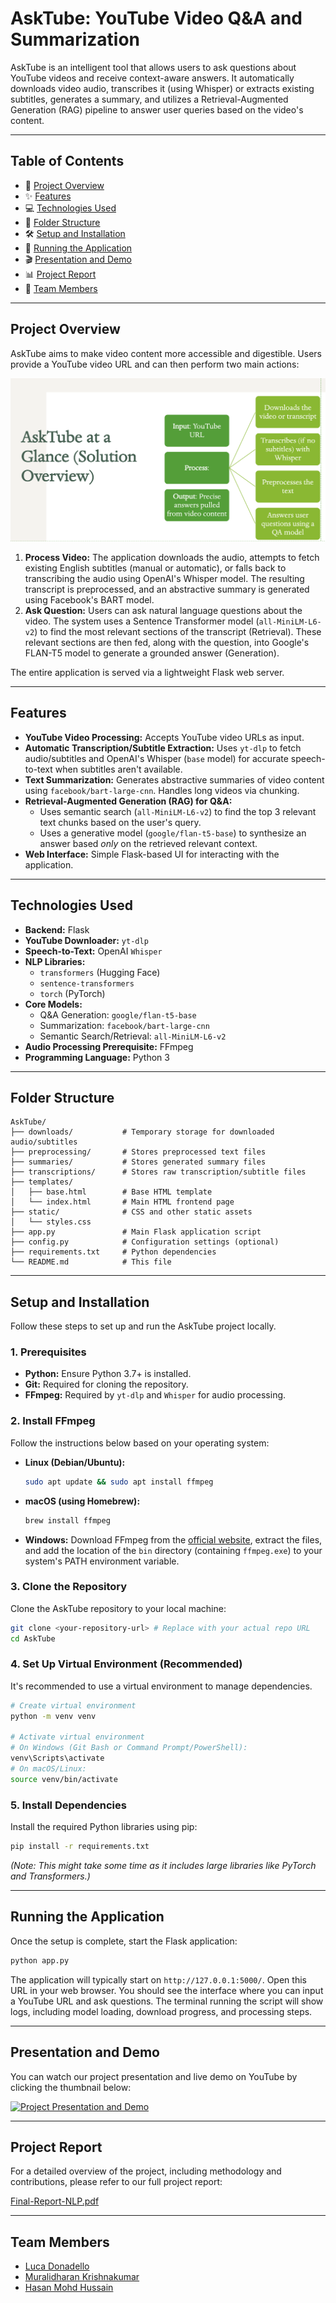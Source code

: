 # AskTube: YouTube Video Q&A and Summarization

AskTube is an intelligent tool that allows users to ask questions about YouTube videos and receive context-aware answers. It automatically downloads video audio, transcribes it (using Whisper) or extracts existing subtitles, generates a summary, and utilizes a Retrieval-Augmented Generation (RAG) pipeline to answer user queries based on the video's content.

---

## Table of Contents

*   📜 [Project Overview](#project-overview)
*   ✨ [Features](#features)
*   💻 [Technologies Used](#technologies-used)
*   📁 [Folder Structure](#folder-structure)
*   🛠️ [Setup and Installation](#setup-and-installation)
*   🚀 [Running the Application](#running-the-application)
*   🎬 [Presentation and Demo](#presentation-and-demo)
*   📊 [Project Report](#project-report)
*   👥 [Team Members](#team-members)

---

## Project Overview

AskTube aims to make video content more accessible and digestible. Users provide a YouTube video URL and can then perform two main actions:

![AskTube Workflow](asktube_workflow.png)

1.  **Process Video:** The application downloads the audio, attempts to fetch existing English subtitles (manual or automatic), or falls back to transcribing the audio using OpenAI's Whisper model. The resulting transcript is preprocessed, and an abstractive summary is generated using Facebook's BART model.
2.  **Ask Question:** Users can ask natural language questions about the video. The system uses a Sentence Transformer model (`all-MiniLM-L6-v2`) to find the most relevant sections of the transcript (Retrieval). These relevant sections are then fed, along with the question, into Google's FLAN-T5 model to generate a grounded answer (Generation).

The entire application is served via a lightweight Flask web server.

---

## Features

*   **YouTube Video Processing:** Accepts YouTube video URLs as input.
*   **Automatic Transcription/Subtitle Extraction:** Uses `yt-dlp` to fetch audio/subtitles and OpenAI's Whisper (`base` model) for accurate speech-to-text when subtitles aren't available.
*   **Text Summarization:** Generates abstractive summaries of video content using `facebook/bart-large-cnn`. Handles long videos via chunking.
*   **Retrieval-Augmented Generation (RAG) for Q&A:**
    *   Uses semantic search (`all-MiniLM-L6-v2`) to find the top 3 relevant text chunks based on the user's query.
    *   Uses a generative model (`google/flan-t5-base`) to synthesize an answer based *only* on the retrieved relevant context.
*   **Web Interface:** Simple Flask-based UI for interacting with the application.

---

## Technologies Used

*   **Backend:** Flask
*   **YouTube Downloader:** `yt-dlp`
*   **Speech-to-Text:** OpenAI `Whisper`
*   **NLP Libraries:**
    *   `transformers` (Hugging Face)
    *   `sentence-transformers`
    *   `torch` (PyTorch)
*   **Core Models:**
    *   Q&A Generation: `google/flan-t5-base`
    *   Summarization: `facebook/bart-large-cnn`
    *   Semantic Search/Retrieval: `all-MiniLM-L6-v2`
*   **Audio Processing Prerequisite:** FFmpeg
*   **Programming Language:** Python 3

---

## Folder Structure

```text
AskTube/
├── downloads/           # Temporary storage for downloaded audio/subtitles
├── preprocessing/       # Stores preprocessed text files
├── summaries/           # Stores generated summary files
├── transcriptions/      # Stores raw transcription/subtitle files
├── templates/
│   ├── base.html        # Base HTML template
│   └── index.html       # Main HTML frontend page
├── static/              # CSS and other static assets
│   └── styles.css
├── app.py               # Main Flask application script
├── config.py            # Configuration settings (optional)
├── requirements.txt     # Python dependencies
└── README.md            # This file
```

---

## Setup and Installation

Follow these steps to set up and run the AskTube project locally.

### 1. Prerequisites

*   **Python:** Ensure Python 3.7+ is installed.
*   **Git:** Required for cloning the repository.
*   **FFmpeg:** Required by `yt-dlp` and `Whisper` for audio processing.

### 2. Install FFmpeg

Follow the instructions below based on your operating system:

*   **Linux (Debian/Ubuntu):**
    ```bash
    sudo apt update && sudo apt install ffmpeg
    ```
*   **macOS (using Homebrew):**
    ```bash
    brew install ffmpeg
    ```
*   **Windows:** Download FFmpeg from the [official website](https://ffmpeg.org/download.html), extract the files, and add the location of the `bin` directory (containing `ffmpeg.exe`) to your system's PATH environment variable.

### 3. Clone the Repository

Clone the AskTube repository to your local machine:

```bash
git clone <your-repository-url> # Replace with your actual repo URL
cd AskTube
```

### 4. Set Up Virtual Environment (Recommended)

It's recommended to use a virtual environment to manage dependencies.

```bash
# Create virtual environment
python -m venv venv

# Activate virtual environment
# On Windows (Git Bash or Command Prompt/PowerShell):
venv\Scripts\activate
# On macOS/Linux:
source venv/bin/activate
```

### 5. Install Dependencies

Install the required Python libraries using pip:

```bash
pip install -r requirements.txt
```
*(Note: This might take some time as it includes large libraries like PyTorch and Transformers.)*

---

## Running the Application

Once the setup is complete, start the Flask application:

```bash
python app.py
```

The application will typically start on `http://127.0.0.1:5000/`. Open this URL in your web browser. You should see the interface where you can input a YouTube URL and ask questions. The terminal running the script will show logs, including model loading, download progress, and processing steps.

---

## Presentation and Demo

You can watch our project presentation and live demo on YouTube by clicking the thumbnail below:

[![Project Presentation and Demo](https://img.youtube.com/vi/iEHlxupNVG8/hqdefault.jpg)](https://youtu.be/iEHlxupNVG8)

---

## Project Report

For a detailed overview of the project, including methodology and contributions, please refer to our full project report:

[Final-Report-NLP.pdf](Final-Report-NLP.pdf)

---

## Team Members

*   [Luca Donadello](https://github.com/LucaDonadello)
*   [Muralidharan Krishnakumar](https://github.com/MuraliKrishh0811)
*   [Hasan Mohd Hussain](https://github.com/striderzz)